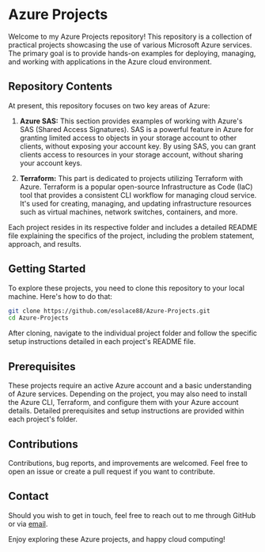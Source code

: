# Azure Projects

Welcome to my Azure Projects repository! This repository is a collection of practical projects showcasing the use of various Microsoft Azure services. The primary goal is to provide hands-on examples for deploying, managing, and working with applications in the Azure cloud environment.

## Repository Contents

At present, this repository focuses on two key areas of Azure:

1. **Azure SAS:** This section provides examples of working with Azure's SAS (Shared Access Signatures). SAS is a powerful feature in Azure for granting limited access to objects in your storage account to other clients, without exposing your account key. By using SAS, you can grant clients access to resources in your storage account, without sharing your account keys.

2. **Terraform:** This part is dedicated to projects utilizing Terraform with Azure. Terraform is a popular open-source Infrastructure as Code (IaC) tool that provides a consistent CLI workflow for managing cloud service. It's used for creating, managing, and updating infrastructure resources such as virtual machines, network switches, containers, and more.

Each project resides in its respective folder and includes a detailed README file explaining the specifics of the project, including the problem statement, approach, and results.

## Getting Started

To explore these projects, you need to clone this repository to your local machine. Here's how to do that:

```bash
git clone https://github.com/esolace88/Azure-Projects.git
cd Azure-Projects
```

After cloning, navigate to the individual project folder and follow the specific setup instructions detailed in each project's README file.

## Prerequisites

These projects require an active Azure account and a basic understanding of Azure services. Depending on the project, you may also need to install the Azure CLI, Terraform, and configure them with your Azure account details. Detailed prerequisites and setup instructions are provided within each project's folder.

## Contributions

Contributions, bug reports, and improvements are welcomed. Feel free to open an issue or create a pull request if you want to contribute.


## Contact

Should you wish to get in touch, feel free to reach out to me through GitHub or via [email](mailto:esolace88@gmail.com).

Enjoy exploring these Azure projects, and happy cloud computing!
